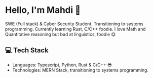<h1>Hello, I'm Mahdi 👋</h1>

SWE (Full stack) & Cyber Security Student. Transitioning to systems programming. Currently learning Rust, C/C++ foodie. I love Math and Quantitative reasoning but bad at linguistics, foodie 😋

## 💻 Tech Stack

- Languages: Typescript, Python, Rust & C/C++ 😎
- Technologies: MERN Stack, transitioning to systems programming.

<!-- ## 📝Stats

![mxhdiqaim's github stats](https://github-readme-stats.vercel.app/api?username=mxhdiqaim&show_icons=true&count_private=true&title_color=70a5fd&icon_color=bf91f3&text_color=38bdae&bg_color=0d1117)
 -->
